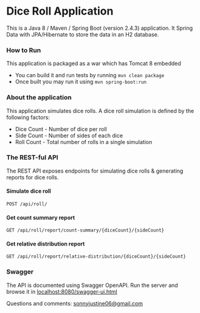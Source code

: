 # Dice Roll Application

This is a Java 8 / Maven / Spring Boot (version 2.4.3) application. It Spring Data with JPA/Hibernate to store the data in an H2 database.

### How to Run
This application is packaged as a war which has Tomcat 8 embedded
- You can build it and run tests by running ```mvn clean package```
- Once built you may run it using ```mvn spring-boot:run```

### About the application
This application simulates dice rolls. A dice roll simulation is defined by the following factors:
- Dice Count - Number of dice per roll
- Side Count - Number of sides of each dice
- Roll Count - Total number of rolls in a single simulation

### The REST-ful API
The REST API exposes endpoints for simulating dice rolls & generating reports for dice rolls.

#### Simulate dice roll
```
POST /api/roll/
```
#### Get count summary report
```
GET /api/roll/report/count-summary/{diceCount}/{sideCount}
```
#### Get relative distribution report
```
GET /api/roll/report/relative-distribution/{diceCount}/{sideCount}
```

### Swagger
The API is documented using Swagger OpenAPI. Run the server and browse it in [localhost:8080/swagger-ui.html](localhost:8080/swagger-ui.html)

Questions and comments: sonnyjustine06@gmail.com

